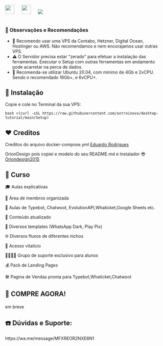 <a href="https://wa.me/message/MFXREOR2NXE6N1" target="_blank"><img height="30" src="https://img.shields.io/badge/WhatsApp-25D366?style=for-the-badge&logo=whatsapp&logoColor=white"></a>&nbsp;&nbsp;&nbsp;&nbsp;&nbsp;
<a href="https://www.youtube.com/@aprendendoinovar" target="_blank"><img height="30" src="    https://img.shields.io/badge/YouTube-FF0000?style=for-the-badge&logo=youtube&logoColor=white"></a>&nbsp;&nbsp;&nbsp;&nbsp;&nbsp;
<img src="https://raw.githubusercontent.com/MicaelliMedeiros/micaellimedeiros/master/image/computer-illustration.png">

<h1></h1>
<h3>📌 Observações e Recomendações</h3>

- 🔰 Recomendo usar uma VPS da Contabo, Hetzner, Digital Ocean, Hostinger ou AWS. Não recomendamos e nem encorajamos usar outras VPS.
- ⚠️ O Servidor precisa estar "zerado" para efetuar a instalação das ferramentas. Executar o Setup com outras ferramentas em andamento pode acarretar na perca de dados.
- 🚩 Recomenda-se utilizar Ubuntu 20.04, com minimo de 4Gb e 2vCPU. Sendo o recomendado 16Gb+, e 6vCPU+.

## 💽 Instalação

<p>Copie e cole no Terminal da sua VPS:</p>

```
bash <(curl -sSL https://raw.githubusercontent.com/astroinova/desktop-tutorial/main/Setup)
```

## ❤️ Creditos

<p>Creditos do arquivo docker-compose.yml <a href="https://www.youtube.com/@aprendendoinovar">Eduardo Rodrigues</a></p>
<p>OrionDesign pois copiei e modelo do seu README.md e Instalador 😎 <a href="https://github.com/oriondesign2015/SetupOrion">Oriondesign2015</a> </p>

## 📖 Curso

<p>🎓 Aulas explicativas
<p>🧩 Área de membros organizada
<p>💬 Aulas de Typebot, Chatwoot, EvolutionAPI,Whaticket,Google Sheets etc.
<p>🔄 Conteúdo atualizado
<p>📱 Diversos templates (WhatsApp Dark, Play Pix)
<p>🌐 Diversos fluxos de diferentes nichos
<p>🔐 Acesso vitalício
<p>👨‍👩‍👧‍👦 Grupo de suporte exclusivo para alunos</p>
<p>💰 Pack de Landing Pages</p>
<p>🛠 Pagina de Vendas pronta para Typebot,Whaticket,Chatwoot</p>

## 🛒 COMPRE AGORA!</p>

<p>em breve</p>

## ☎️ Dúvidas e Suporte:</p>

<p>https://wa.me/message/MFXREOR2NXE6N1</p>

